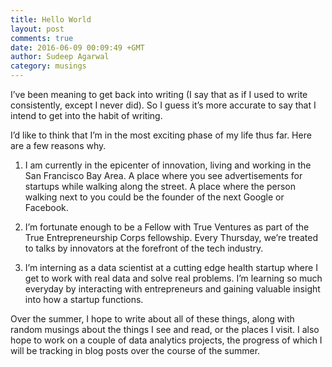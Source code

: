 ```yaml
---
title: Hello World
layout: post
comments: true
date: 2016-06-09 00:09:49 +GMT
author: Sudeep Agarwal
category: musings
---
```


I’ve been meaning to get back into writing (I say that as if I used to write consistently, except I never did). So I guess it’s more accurate to say that I intend to get into the habit of writing. 

I’d like to think that I’m in the most exciting phase of my life thus far. Here are a few reasons why. 

1. I am currently in the epicenter of innovation, living and working in the San Francisco Bay Area. A place where you see advertisements for startups while walking along the street. A place where the person walking next to you could be the founder of the next Google or Facebook.

2. I’m fortunate enough to be a Fellow with True Ventures as part of the True Entrepreneurship Corps fellowship. Every Thursday, we’re treated to talks by innovators at the forefront of the tech industry. 

3. I’m interning as a data scientist at a cutting edge health startup where I get to work with real data and solve real problems. I’m learning so much everyday by interacting with entrepreneurs and gaining valuable insight into how a startup functions. 

Over the summer, I hope to write about all of these things, along with random musings about the things I see and read, or the places I visit. I also hope to work on a couple of data analytics projects, the progress of which I will be tracking in blog posts over the course of the summer.
